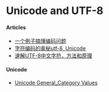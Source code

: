 # Unicode and UTF-8

#### Articles
* [一个例子搞懂编码问题](http://bindog.github.io/blog/2014/12/16/python-coding/)
* [字符编码的奥秘utf-8, Unicode](http://blog.csdn.net/hherima/article/details/8655200)
* [速解UTF-8中文字符，方法和原理](http://jsfox.cn/blog/others/quick-translate-chinese-utf8-by-unicode.html)

#### Unicode
* [Unicode General_Category Values](http://www.unicode.org/reports/tr44/#GC_Values_Table)
